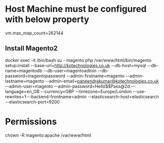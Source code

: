 # Host Machine must be configured with below property
vm.max_map_count=262144

## Install Magento2 
docker exec -it <containerId> /bin/bash
su - magento
php /var/www/html/bin/magento setup:install --base-url=http://kotechnologies.co.uk --db-host=mysql --db-name=magentodb --db-user=magentoadmin --db-password=magentopassword --admin-firstname=magento --admin-lastname=magento --admin-email=paneendrakumar@kotechnologies.co.uk --admin-user=magento --admin-password=Hello$$Pass@2d --language=en_GB --currency=GBP --timezone=Europe/London --use-rewrites=1 --backend-frontname=admin --elasticsearch-host=elasticsearch --elasticsearch-port=9200

# Permissions 
chown -R magento:apache /var/www/html
